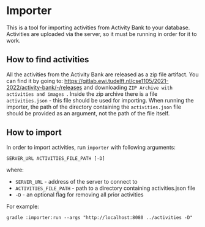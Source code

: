 # Importer

This is a tool for importing activities from Activity Bank to your database.
Activities are uploaded via the server, so it must be running in order for it to work.

## How to find activities
All the activities from the Activity Bank are released as a zip file artifact.
You can find it by going to: https://gitlab.ewi.tudelft.nl/cse1105/2021-2022/activity-bank/-/releases
and downloading `ZIP Archive with activities and images `.
Inside the zip archive there is a file `activities.json` - this file should be used for importing.
When running the importer, the path of the directory containing the `activities.json` file should be provided as an argument, not the path of the file itself.

## How to import
In order to import activities, run `importer` with following arguments:
```
SERVER_URL ACTIVITIES_FILE_PATH [-D]
```
where:
- `SERVER_URL` - address of the server to connect to
- `ACTIVITIES_FILE_PATH` - path to a directory containing activities.json file
- `-D` - an optional flag for removing all prior activities

For example:
```
gradle :importer:run --args "http://localhost:8080 ../activities -D"
```
